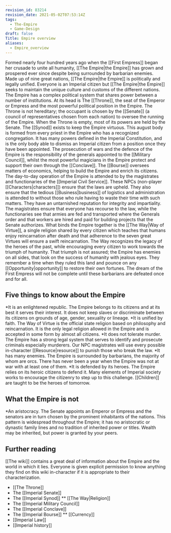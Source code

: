 ```yaml
---
revision_id: 83214
revision_date: 2021-05-02T07:53:14Z
tags:
  - The-Empire
  - Game-Design
draft: false
Title: Empire overview
aliases:
  - Empire_overview
---
```

Formed nearly four hundred years ago when the [[First Empress]] began her crusade to unite all humanity, [[The Empire|the Empire]] has grown and prospered ever since despite being surrounded by barbarian enemies. Made up of nine great nations, [[The Empire|the Empire]] is politically and legally unified. Everyone is an Imperial citizen but [[The Empire|the Empire]] seeks to maintain the unique culture and customs of the different nations.
The Empire has a complex political system that shares power between a number of institutions. At its head is The [[Throne]], the seat of the Emperor or Empress and the most powerful political position in the Empire. The Throne is not hereditary; the occupant is chosen by the [[Senate]] (a council of representatives chosen from each nation) to oversee the running of the Empire. When the Throne is empty, most of its powers are held by the Senate.
The [[Synod]] exists to keep the Empire virtuous. This august body is formed from every priest in the Empire who has a recognized congregation. It has many powers defined in the Imperial Constitution, and is the only body able to dismiss an Imperial citizen from a position once they have been appointed. The prosecution of wars and the defence of the Empire is the responsibility of the generals appointed to the [[Military Council]], whilst the most powerful magicians in the Empire protect and support their own through the [[Conclave]]. The [[Bourse]] oversees matters of economics, helping to build the Empire and enrich its citizens.
The day-to-day operation of the Empire is attended to by the magistrates and functionaries of the [[Imperial Civil Service]]. These NPCs (non-player [[Characters|characters]]) ensure that the laws are upheld. They also ensure that the tedious [[Business|business]] of logistics and administration is attended to without those who rule having to waste their time with such matters. They have an untarnished reputation for integrity and impartiality. The magistrates ensure that everyone has recourse to the law, while the functionaries see that armies are fed and transported where the Generals order and that workers are hired and paid for building projects that the Senate authorizes. 
What binds the Empire together is the [[The Way|Way of Virtue]], a single religion shared by every citizen which teaches that humans enjoy reincarnation after death and that adherence to the seven great Virtues will ensure a swift reincarnation. The Way recognizes the legacy of the heroes of the past, while encouraging every citizen to work towards the triumph of humanity.
That triumph is not assured; the Empire has enemies on all sides, that look on the success of humanity with jealous eyes. They remember a time when they ruled this land and pounce on any [[Opportunity|opportunity]] to restore their own fortunes. The dream of the First Empress will not be complete until these barbarians are defeated once and for all.
## Five things to know about the Empire
*It is an enlightened republic. The Empire belongs to its citizens and at its best it serves their interest. It does not keep slaves or discriminate between its citizens on grounds of age, gender, sexuality or lineage.
*It is unified by faith. The Way of Virtue is the official state religion based on philosophy and reincarnation. It is the only legal religion allowed in the Empire and is accepted in some form by almost all citizens.
*It does not tolerate murder. The Empire has a strong legal system that serves to identify and prosecute criminals especially murderers. Our NPC magistrates will use every possible in-character [[Resource|resource]] to punish those who break the law.
*It has many enemies. The Empire is surrounded by barbarians, the majority of whom are orcs. There has never been a year when the Empire was not at war with at least one of them.
*It is defended by its heroes. The Empire relies on its heroic citizens to defend it. Many elements of Imperial society works to encourage the citizenry to step up to this challenge. [[Children]] are taught to be the heroes of tomorrow.
## What the Empire is not
*An aristocracy. The Senate appoints an Emperor or Empress and the senators are in turn chosen by the prominent inhabitants of the nations. This pattern is widespread throughout the Empire; it has no aristocratic or dynastic family lines and no tradition of inherited power or titles. Wealth may be inherited, but power is granted by your peers.
## Further reading
[[The wiki]] contains a great deal of information about the Empire and the world in which it lies. Everyone is given explicit permission to know anything they find on this wiki in-character if it is appropriate to their characterization.
* [[The Throne]]
* The [[Imperial Senate]]
* The [[Imperial Synod]]
** [[The Way|Religion]]
* The [[Imperial Military Council]]
* The [[Imperial Conclave]]
* The [[Imperial Bourse]]
** [[Currency]]
* [[Imperial Law]]
* [[Imperial history]]